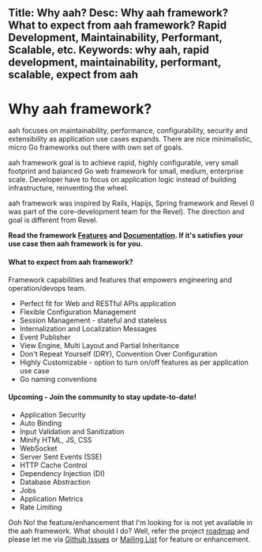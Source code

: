 Title: Why aah?
Desc: Why aah framework? What to expect from aah framework? Rapid Development, Maintainability, Performant, Scalable, etc.
Keywords: why aah, rapid development, maintainability, performant, scalable, expect from aah
---
# Why aah framework?

aah focuses on maintainability, performance, configurability, security and extensibility as application use cases expands. There are nice minimalistic, micro Go frameworks out there with own set of goals.

aah framework goal is to achieve rapid, highly configurable, very small footprint and balanced Go web framework for small, medium, enterprise scale. Developer have to focus on application logic instead of building infrastructure, reinventing the wheel.

aah framework was inspired by Rails, Hapijs, Spring framework and Revel (I was part of the core-development team for the Revel). The direction and goal is different from Revel.

**Read the framework [Features](/features.html) and [Documentation](https://docs.aahframework.org). If it's satisfies your use case then aah framework is for you.**

#### What to expect from aah framework?
Framework capabilities and features that empowers engineering and operation/devops team.

* Perfect fit for Web and RESTful APIs application
* Flexible Configuration Management
* Session Management - stateful and stateless
* Internalization and Localization Messages
* Event Publisher
* View Engine, Multi Layout and Partial Inheritance
* Don't Repeat Yourself (DRY), Convention Over Configuration
* Highly Customizable - option to turn on/off features as per application use case
* Go naming conventions

#### Upcoming - Join the community to stay update-to-date!
* Application Security
* Auto Binding
* Input Validation and Sanitization
* Minify HTML, JS, CSS
* WebSocket
* Server Sent Events (SSE)
* HTTP Cache Control
* Dependency Injection (DI)
* Database Abstraction
* Jobs
* Application Metrics
* Rate Limiting

Ooh No! the feature/enhancement that I'm looking for is not yet available in the aah framework. What should I do?  Well, refer the project [roadmap](https://github.com/go-aah/aah/projects/3) and please let me via [Github Issues](https://github.com/go-aah/aah/issues) or [Mailing List](https://groups.google.com/forum/#!forum/aahframework) for feature or enhancement.
